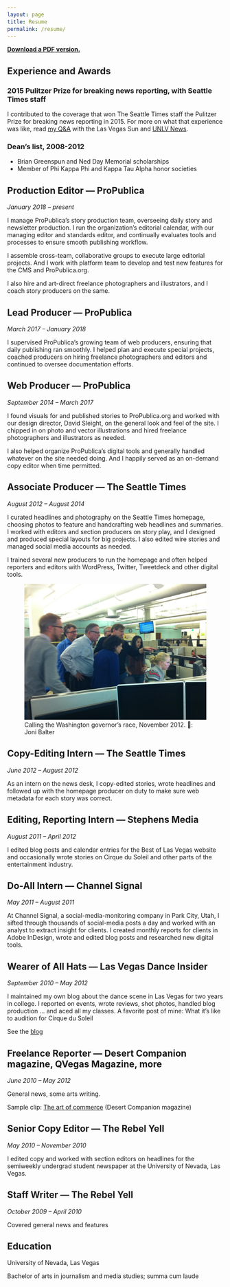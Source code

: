 ```yaml
---
layout: page
title: Resume
permalink: /resume/
---
```


**[Download a PDF version.](http://hannah-birch.github.io/assets/img/birch-resume-201910.pdf)**

## Experience and Awards

<h3><strong>2015 Pulitzer Prize for breaking news reporting, with Seattle Times staff</strong></h3>

I contributed to the coverage that won The Seattle Times staff the Pulitzer Prize for breaking news reporting in 2015. For more on what that experience was like, read [my Q&A](http://lasvegassun.com/news/2015/may/14/unlv-grad-talks-winning-pulitzer-what-journalists-/) with the Las Vegas Sun and [UNLV News](https://www.unlv.edu/news/article/journalism-graduate-part-pulitzer-prize-winning-team).

<h3><strong>Dean’s list, 2008-2012</strong></h3>

- Brian Greenspun and Ned Day Memorial scholarships
- Member of Phi Kappa Phi and Kappa Tau Alpha honor societies

## Production Editor — ProPublica

_January 2018 – present_

I manage ProPublica’s story production team, overseeing daily story and newsletter production. I run the organization’s editorial calendar, with our managing editor and standards editor, and continually evaluates tools and processes to ensure smooth publishing workflow.

I assemble cross-team, collaborative groups to execute large editorial projects. And I work with platform team to develop and test new features for the CMS and ProPublica.org.

I also hire and art-direct freelance photographers and illustrators, and I coach story producers on the same.


## Lead Producer — ProPublica

_March 2017 – January 2018_

I supervised ProPublica’s growing team of web producers, ensuring that daily publishing ran smoothly. I helped plan and execute special projects, coached producers on hiring freelance photographers and editors and continued to oversee documentation efforts.

## Web Producer — ProPublica

_September 2014 – March 2017_

I found visuals for and published stories to ProPublica.org and worked with our design director, David Sleight, on the general look and feel of the site. I chipped in on photo and vector illustrations and hired freelance photographers and illustrators as needed.

I also helped organize ProPublica’s digital tools and generally handled whatever on the site needed doing. And I happily served as an on-demand copy editor when time permitted.

## Associate Producer — The Seattle Times

_August 2012 – August 2014_

I curated headlines and photography on the Seattle Times homepage, choosing photos to feature and handcrafting web headlines and summaries. I worked with editors and section producers on story play, and I designed and produced special layouts for big projects. I also edited wire stories and managed social media accounts as needed.

I trained several new producers to run the homepage and often helped reporters and editors with WordPress, Twitter, Tweetdeck and other digital tools.

<figure>
  <img src="/assets/img/20121110-gov-race.jpg"/>
  <figcaption>Calling the Washington governor’s race, November 2012. 📸: Joni Balter</figcaption>
</figure>

<!-- More in Projects → -->

## Copy-Editing Intern — The Seattle Times

_June 2012 – August 2012_

As an intern on the news desk, I copy-edited stories, wrote headlines and followed up with the homepage producer on duty to make sure web metadata for each story was correct.

## Editing, Reporting Intern — Stephens Media

_August 2011 – April 2012_

I edited blog posts and calendar entries for the Best of Las Vegas website and occasionally wrote stories on Cirque du Soleil and other parts of the entertainment industry.

## Do-All Intern — Channel Signal

_May 2011 – August 2011_

At Channel Signal, a social-media-monitoring company in Park City, Utah, I sifted through thousands of social-media posts a day and worked with an analyst to extract insight for clients. I created monthly reports for clients in Adobe InDesign, wrote and edited blog posts and researched new digital tools.

## Wearer of All Hats — Las Vegas Dance Insider

_September 2010 – May 2012_

I maintained my own blog about the dance scene in Las Vegas for two years in college. I reported on events, wrote reviews, shot photos, handled blog production … and aced all my classes. A favorite post of mine: What it’s like to audition for Cirque du Soleil

See the [blog](https://lasvegasdanceinsider.wordpress.com/)

## Freelance Reporter — Desert Companion magazine, QVegas Magazine, more

_June 2010 – May 2012_

General news, some arts writing.

Sample clip: [The art of commerce](https://knpr.org/desert-companion/art-commerce) (Desert Companion magazine)

## Senior Copy Editor — The Rebel Yell

_May 2010 – November 2010_

I edited copy and worked with section editors on headlines for the semiweekly undergrad student newspaper at the University of Nevada, Las Vegas.

## Staff Writer — The Rebel Yell

_October 2009 – April 2010_

Covered general news and features

## Education

University of Nevada, Las Vegas

Bachelor of arts in journalism and media studies; summa cum laude
